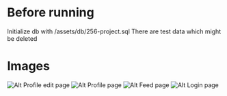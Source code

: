 # Before running
Initialize db with /assets/db/256-project.sql
There are test data which might be deleted


# Images


![Alt Profile edit page](https://i.hizliresim.com/qpxc5tc.jpeg)
![Alt Profile page](https://i.hizliresim.com/52e9p0f.jpeg)
![Alt Feed page](https://i.hizliresim.com/sr86hp7.jpeg)
![Alt Login page](https://i.hizliresim.com/33t9tse.jpeg)
